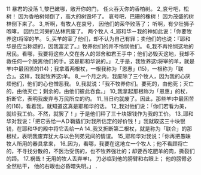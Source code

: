 11 
暴君的没落 
1_黎巴嫩哪，敞开你的门， 
任火吞灭你的香柏树。 
2_哀号吧，松树！ 
因为香柏树倾倒了，高大的树毁坏了。 
哀号吧，巴珊的橡树！ 
因为茂盛的树林倒下来了。 
3_听啊，有牧人在哀号， 
因他们的荣华败落了； 
听啊，有少壮狮子咆哮， 
因约旦河旁的丛林荒废了。 
两个牧人 
4_耶和华－我的神如此说：「你要牧养这t将宰的羊。 5_买羊的宰了他们，却不认为自己有罪；卖他们的也说：『耶和华是应当称颂的，因我富足了。』牧养他们的并不怜悯他们。 6_我不再怜悯这地的居民。看哪，我要将这些人交在各人的邻舍和君王手中；他们必毁灭这地，我却不救任何一个脱离他们的手。这是耶和华说的。」 
7_于是，我牧养这t将宰的羊，就是羊t中最困苦的(14)；我拿着两根杖，一根我称为「恩惠」(15)，一根称为「联合」。这样，我就牧养这t羊。 8_一个月之内，我废除了三个牧人，因为我的心厌烦他们，他们的心也憎恶我。 9_我就说：「我不牧养你们。要死的，由他死；灭亡的，由他灭亡；剩余的，由他们彼此吞食。」 10_我拿起那根称为「恩惠」的杖，折断它，表明我废弃与万民所立的约。 11_当日约就废了。因此，那些羊t中最困苦的(16)，看着我，就知道这真是耶和华的话。 12_我对他们说：「你们若看为美，就给我工价。不然，就罢了！」于是他们秤了三十块银钱作为我的工价。 13_耶和华对我说：「把它丢给一АＤ鞘撬们对我所估定的好价钱！」我就取这三十块银钱，在耶和华的殿中将它丢给一А 14_我又折断第二根杖，就是称为「联合」的那根杖，表明我废弃犹大与以色列弟兄间的情谊。 
15_耶和华对我说：「你再把愚昧牧人所用的器具拿来， 16_因为，看哪，我要在这地立一个牧人；他不看顾将亡的，不寻找分散的，不医治受伤的，也不牧养强壮的；却要吞吃肥羊的肉，撕裂们的蹄。 
17_祸哉！无用的牧人丢弃羊t， 
刀必临到他的膀臂和右眼上； 
他的膀臂必全然枯干， 
他的右眼也必昏暗失明。」 
.